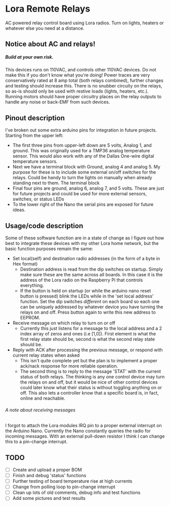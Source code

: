 # Lora Remote Relays

AC powered relay control board using Lora radios. Turn on lights, heaters or whatever else you need at a distance.

## Notice about AC and relays!
##### Build at your own risk.
This devices runs on 110VAC, and controls other 110VAC devices. Do not make this if you don't know what you're doing! Power traces are very conservatively rated at 8 amp total (both relays combined), further changes and testing should increase this. There is no snubber circuity on the relays, so as-is should only be used with restive loads (lights, heaters, etc.). Running motors should have proper circuitry places on the relay outputs to handle any noise or back-EMF from such devices.

## Pinout description

I've broken out some extra arduino pins for integration in future projects. Starting from the upper left:
  * The first three pins from upper-left down are 5 volts, Analog 1, and ground. This was originally used for a TMP36 analog temperature sensor. This would also work with any of the Dallas One-wire digital temperature sensors.
  * Next we have a terminal block with Ground, analog 4 and analog 5. My purpose for these is to include some external on/off switches for the relays. Could be handy to turn the lights on manually when already standing next to them. The terminal block
  * Final four pins are ground, analog 6, analog 7, and 5 volts. These are just for future projects and could be used for more external sensors, switches, or status LEDs
  * To the lower right of the Nano the serial pins are exposed for future ideas.


## Usage/code description

Some of these software function are in a state of change as I figure out how best to integrate these devices with my other Lora home network, but the basic function purposes remain the same:
  * Set local(self) and destination radio addresses (in the form of a byte in Hex format)
      * Destination address is read from the dip switches on startup. Simply make sure these are the same across all boards. In this case it is the address of the Lora radio on the Raspberry Pi that controls everything.
      * If the button is held on startup (or while the arduino nano reset button is pressed) blink the LEDs while in the 'set local address' function. Set the dip switches *different* on each board so each one can be uniquely addressed by whatever device you have turning the relays on and off. Press button again to write this new address to EEPROM.
  * Receive message on which relay to turn on or off
    * Currently this just listens for a message to the local address and a 2 index array of zeros and ones (i.e [1,0]). First element is what the first relay state should be, second is what the second relay state should be.
  * Reply with ACK after processing the previous message, or respond with current relay states when asked
    * This isn't quite complete yet but the plan is to implement a proper ack/nack response for more reliable operation.
    * The second thing is to reply to the message 'STAT' with the current status of both relays. The thinking is any one control device may turn the relays on and off, but it would be nice of other control devices could later know what their status is without toggling anything on or off. This also lets a controller know that a specific board is, in fact, online and reachable.

###### A note about receiving messages
I forgot to attach the Lora modules IRQ pin to a proper external interrupt on the Arduino Nano. Currently the Nano constantly queries the radio for incoming messages. With an external pull-down resistor I think I can change this to a pin-change interrupt.

## TODO

- [ ] Create and upload a proper BOM
- [ ] Finish and debug 'status' functions
- [ ] Further testing of board temperature rise at high currents
- [ ] Change from polling loop to pin-change interrupt
- [ ] Clean up lots of old comments, debug info and test functions
- [ ] Add some pictures and test results
